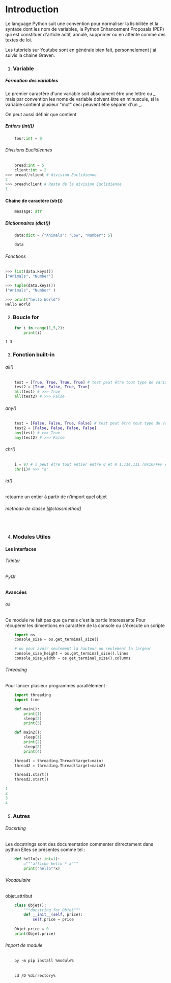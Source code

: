 Introduction
============

Le language Python suit une convention pour normaliser la lisibilitée et la syntaxe dont les nom de variables, la Python Enhancement Proposals (PEP) qui est constituer d'article actif, annulé, supprimer ou en attente comme des textes de loi.

Les tutoriels sur Youtube sont en générale bien fait, personnelement j'ai suivis la chaine Graven.

1. ### Variable

##### Formation des variables

Le premier caractère d'une variable soit absolument être une lettre ou \_ mais par convention les noms de variable doivent être en minuscule, si la variable contient plusieur \"mot\" ceci peuvent être séparer d'un \_.

On peut aussi définir que contient

##### Entiers (int())
```Python
	tour:int = 0
```
###### Divisions Euclidiennes
```Python
	bread:int = 5
	client:int = 2
>>> bread//client # division Euclidienne
2
>>> bread%client # Reste de la division Euclidienne
1
```

#### Chaîne de caractère (str())
```Python
	message: str
```

##### Dictionnaires (dict())
``` Python
	data:dict = {"Animals": "Cow", "Number": 5}

	data
```

###### Fonctions
``` Python
>>>	list(data.keys())
["Animals", "Number"]

>>> tuple(data.keys())
("Animals", "Number" )

>>> print("hello World")
Hello World
```



2. ### Boucle for

```Python
	for i in range(1,5,2):
		print(i)
```
`1
3`

3. ### Fonction built-in

###### all()
```Python
	test = [True, True, True, True] # test peut être tout type de variable itérable
	test2 = [True, False, True, True]
	all(test) # >>> True
	all(test2) # >>> False
```

###### any()
```Python
	test = [False, False, True, False] # test peut être tout type de variable itérable
	test2 = [False, False, False, False]
	any(test) # >>> True
	any(test2) # >>> False
```

###### chr()
```Python
	i = 97 # i peut être tout entier entre 0 et 0 1,114,111 (0x10FFFF en base 16)
	chr(i)# >>> "a"
```

###### id()

retourne un entier à partir de n'import quel objet 

###### méthode de classe \[@classmethod\]
```Python
	
```
4. ### Modules Utiles

#### Les interfaces

###### Tkinter

###### PyQt

#### Avancées

###### os
Ce module ne fait pas que ça mais c'est la partie interessante
Pour récupérer les dimentions en caractère de la console ou s'éxecute un scripte
```Python
	import os
	console_size = os.get_terminal_size()

	# ou pour avoir seulement la hauteur ou seulement la largeur 
	console_size_height = os.get_terminal_size().lines
	console_size_width = os.get_terminal_size().columns
```
###### Threading
Pour lancer plusieur programmes parallèlement :
```Python
	import threading
	import time

	def main():
		print(1)
		sleep(2)
		print(3)

	def main2():
		sleep(1)
		print(2)
		sleep(2)
		print(4)

	thread1 = threading.Thread(target=main)
	thread2 = threading.Thread(target=main2)

	thread1.start()
	thread2.start()

1
2
3
4
```

5. ### Autres
###### Docsrting
Les docstrings sont des documentation commenter dirrectement dans python
Elles se présentes comme tel :
```Python
	def hello(x: int=1):
		u"""affiche hello * x"""
		print("hello"*x)
```

###### Vocabulaire

objet.attribut
``` Python
	class Objet():
		"""docstring for Objet"""
		def __init__(self, price):
			self.price = price
	
	Objet.price = 0
	print(Objet.price)
```

###### Import de module
```Console
	py -m pip install %module%
```

######
```Console
	cd /D %dirrectory%
```